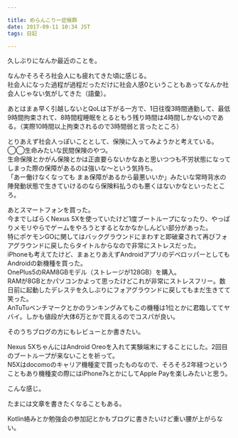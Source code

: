 ```yaml
---

title: めらんこりー症候群
date: 2017-09-11 10:34 JST
tags: 日記

---
```


久しぶりになんか最近のことを。  

なんかそろそろ社会人にも疲れてきた頃に感じる。  
社会人になった過程が過程だっただけに社会人感0ということもあってなんか社会人じゃない気がしてきた（語彙）。  

あとはまぁ早く引越しないとQoLは下がる一方で、1日往復3時間通勤して、最低9時間拘束されて、8時間程睡眠をとるともう残り時間は4時間しかないのである。（実際10時間以上拘束されるので3時間弱と言ったところ）  

とりあえず社会人っぽいこととして、保険に入ってみようかと考えている。  
◯◯生命みたいな民間保険のやつ。  
生命保険とかがん保険とかは正直要らないかなあと思いつつも不労状態になってしまった際の保障があるのは強いな〜という気持ち。  
「あー働けなくなっても まぁ保障があるから最悪いいか」みたいな常時背水の陣発動状態で生きていけるのなら保険料払うのも悪くはないかなといったところ。  

あとスマートフォンを買った。  
今までしばらくNexus 5Xを使っていたけど1度ブートループになったり、やっぱりメモリやらでゲームをやろうとするとなかなかしんどい部分があった。  
特にポケモンGOに関してはバックグラウンドにまわすと即破棄されて再びフォアグラウンドに戻したらタイトルからなので非常にストレスだった。  
iPhoneも考えてたけど、まぁとりあえずAndroidアプリのデベロッパーとしてもAndroidの新機種を買った。  
OnePlus5のRAM8GBモデル（ストレージが128GB）を購入。  
RAMが8GBとかパソコンかよって思ったけどこれが非常にストレスフリー。数日前に起動したデレステを久しぶりにフォアグラウンドに戻してもまだ生きてて笑った。  
AnTuTuベンチマークとかのランキングみてもこの機種は1位とかに君臨しててヤバイ。しかも値段が大体6万とかで買えるのでコスパが良い。  

そのうちブログの方にもレビューとか書きたい。  

Nexus 5XちゃんにはAndroid Oreoを入れて実験端末にすることにした。2回目のブートループが来ないことを祈って。  
N5Xはdocomoのキャリア機種変で買ったものなので、そろそろ2年経つということもあり機種変の際にはiPhone7sとかにしてApple Payを楽しみたいと思う。  

こんな感じ。  

たまには文章を書きたくなることもある。  

Kotlin絡みとか勉強会の参加記とかもブログに書きたいけど重い腰が上がらない。  
